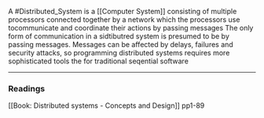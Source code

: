 A #Distributed_System is a [[Computer System]] consisting of multiple processors connected together by a network which the processors use tocommunicate and coordinate their actions by passing messages  The only form of communication in a sidtibutred system is presumed to be by passing messages. Messages can be affected by delays, failures and security attacks, so programming distributed systems requires more sophisticated tools the for traditional seqential software 

---
### Readings
[[Book: Distributed systems - Concepts and Design]] pp1-89
